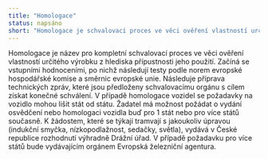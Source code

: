 ```yaml
---
title: "Homologace"
status: napsáno
short: "Homologace je schvalovací proces ve věci ověření vlastností určitého výrobku z hlediska přípustnosti jeho použití. Jedná se o byrokraticky náročný proces, který zahrnuje základní vstupní hodnocení, testování podle daných směrnic a norem, a nakonec potvrzení schvalovacího orgánu. V případě homologace vozidel by po ukončení procesu mělo vozidlo splňovat všechny právní a technické požadavky, specifické pro danou zemi. V případě homologace tramvaje s indukční smyčkou dává certifikát o homologaci, resp. k uvedení do provozu Drážní úřad. "
---
```


Homologace je název pro kompletní schvalovací proces ve věci ověření vlastností určitého výrobku z hlediska přípustnosti jeho použití. Začíná se vstupními hodnoceními, po nichž následují testy podle norem evropské hospodářské komise a směrnic evropské unie. Následuje příprava technických zpráv, které jsou předloženy schvalovacímu orgánu s cílem získat konečné schválení. V případě homologace vozidel se požadavky na vozidlo mohou lišit stát od státu. Žadatel má možnost požádat o vydání osvědčení nebo homologaci vozidla buď pro 1 stát nebo pro více států současně. K žádostem, které se týkají tramvají s jakoukoliv úpravou (indukční smyčka, nízkopodlažnost, sedačky, světla), vydává v České republice rozhodnutí výhradně Drážní úřad. V případě požadavku pro více států bude vydávajícím orgánem Evropská železniční agentura.
